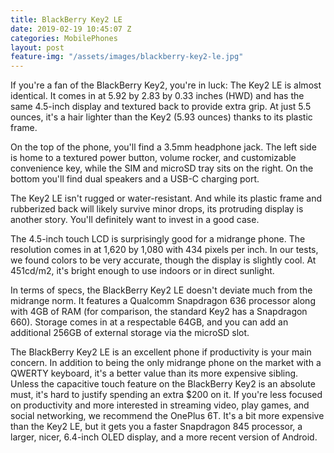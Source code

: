 ```yaml
---
title: BlackBerry Key2 LE
date: 2019-02-19 10:45:07 Z
categories: MobilePhones
layout: post
feature-img: "/assets/images/blackberry-key2-le.jpg"
---
```


If you're a fan of the BlackBerry Key2, you're in luck: The Key2 LE is almost identical. It comes in at 5.92 by 2.83 by 0.33 inches (HWD) and has the same 4.5-inch display and textured back to provide extra grip. At just 5.5 ounces, it's a hair lighter than the Key2 (5.93 ounces) thanks to its plastic frame.

On the top of the phone, you'll find a 3.5mm headphone jack. The left side is home to a textured power button, volume rocker, and customizable convenience key, while the SIM and microSD tray sits on the right. On the bottom you'll find dual speakers and a USB-C charging port.

The Key2 LE isn't rugged or water-resistant. And while its plastic frame and rubberized back will likely survive minor drops, its protruding display is another story. You'll definitely want to invest in a good case.

The 4.5-inch touch LCD is surprisingly good for a midrange phone. The resolution comes in at 1,620 by 1,080 with 434 pixels per inch. In our tests, we found colors to be very accurate, though the display is slightly cool. At 451cd/m2, it's bright enough to use indoors or in direct sunlight.

In terms of specs, the BlackBerry Key2 LE doesn't deviate much from the midrange norm. It features a Qualcomm Snapdragon 636 processor along with 4GB of RAM (for comparison, the standard Key2 has a Snapdragon 660). Storage comes in at a respectable 64GB, and you can add an additional 256GB of external storage via the microSD slot.

The BlackBerry Key2 LE is an excellent phone if productivity is your main concern. In addition to being the only midrange phone on the market with a QWERTY keyboard, it's a better value than its more expensive sibling. Unless the capacitive touch feature on the BlackBerry Key2 is an absolute must, it's hard to justify spending an extra $200 on it. If you're less focused on productivity and more interested in streaming video, play games, and social networking, we recommend the OnePlus 6T. It's a bit more expensive than the Key2 LE, but it gets you a faster Snapdragon 845 processor, a larger, nicer, 6.4-inch OLED display, and a more recent version of Android.